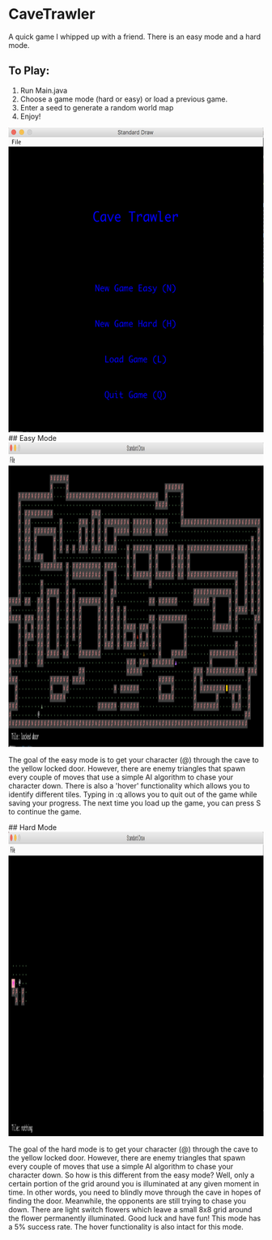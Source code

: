 # CaveTrawler
A quick game I whipped up with a friend. There is an easy mode and a hard mode. 
<br>
## To Play:
<ol><li>Run Main.java</li>
  <li>Choose a game mode (hard or easy) or load a previous game.</li>
  <li>Enter a seed to generate a random world map</li>
  <li>Enjoy!</li>
</ol>
<img src="loading.png" alt="Loading screen" height= "600" width="600"></img>
## Easy Mode
<img src="easy.png" alt="Easy Mode" height="600" width="900"></img>
<p>The goal of the easy mode is to get your character (@) through the cave to the yellow locked door. However, there are enemy triangles that spawn every couple of moves that use a simple AI algorithm to chase your character down. There is also a 'hover' functionality which allows you to identify different tiles. Typing in :q allows you to quit out of the game while saving your progress. The next time you load up the game, you can press S to continue the game.</p>
## Hard Mode
<img src="hard.png" alt="Hard Mode" height="600" width="900"></img>
<p>The goal of the hard mode is to get your character (@) through the cave to the yellow locked door. However, there are enemy triangles that spawn every couple of moves that use a simple AI algorithm to chase your character down. So how is this different from the easy mode? Well, only a certain portion of the grid around you is illuminated at any given moment in time. In other words, you need to blindly move through the cave in hopes of finding the door. Meanwhile, the opponents are still trying to chase you down. There are light switch flowers which leave a small 8x8 grid around the flower permanently illuminated. Good luck and have fun! This mode has a 5% success rate. The hover functionality is also intact for this mode.

